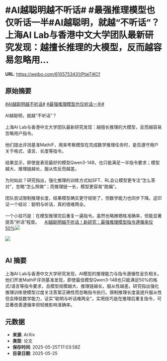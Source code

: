 # #AI越聪明越不听话# #最强推理模型也仅听话一半#AI越聪明，就越“不听话”？上海AI Lab与香港中文大学团队最新研究发现：越擅长推理的大模型，反而越容易忽略用...

**URL**: https://weibo.com/6105753431/PtieTiKCf

## 原始摘要

<a href="https://m.weibo.cn/search?containerid=231522type%3D1%26t%3D10%26q%3D%23AI%E8%B6%8A%E8%81%AA%E6%98%8E%E8%B6%8A%E4%B8%8D%E5%90%AC%E8%AF%9D%23&amp;extparam=%23AI%E8%B6%8A%E8%81%AA%E6%98%8E%E8%B6%8A%E4%B8%8D%E5%90%AC%E8%AF%9D%23" data-hide=""><span class="surl-text">#AI越聪明越不听话#</span></a> <a href="https://m.weibo.cn/search?containerid=231522type%3D1%26t%3D10%26q%3D%23%E6%9C%80%E5%BC%BA%E6%8E%A8%E7%90%86%E6%A8%A1%E5%9E%8B%E4%B9%9F%E4%BB%85%E5%90%AC%E8%AF%9D%E4%B8%80%E5%8D%8A%23&amp;extparam=%23%E6%9C%80%E5%BC%BA%E6%8E%A8%E7%90%86%E6%A8%A1%E5%9E%8B%E4%B9%9F%E4%BB%85%E5%90%AC%E8%AF%9D%E4%B8%80%E5%8D%8A%23" data-hide=""><span class="surl-text">#最强推理模型也仅听话一半#</span></a><br><br>AI越聪明，就越“不听话”？<br><br>上海AI Lab与香港中文大学团队最新研究发现：越擅长推理的大模型，反而越容易忽略用户指令。<br><br>他们提出评测基准MathIF，用来考察模型在完成数学推理任务时，是否遵守用户关于格式、语言、长度等指令。<br><br>结果显示，即使是表现最好的模型Qwen3-14B，也只能满足一半指令要求；模型越大、推理链越长，服从性反而越差。<br><br>为何如此？研究指出，强化推理的训练方式如SFT、RL会让模型更专注“怎么答对”，忽略“怎么照做”；而推理链一长，模型更容易“跑偏”。<br><br>团队尝试限制推理长度，结果模型确实更守规矩了，但数学能力也同步下降。这印证一个结论：聪明与听话，真的很难两全。<br><br>一个小技巧是：在模型推理完后重复一遍指令。虽然也略微牺牲准确率，但能显著提高“听话”程度。<a href="https://weibo.cn/sinaurl?u=https%3A%2F%2Fmp.weixin.qq.com%2Fs%2F_4LqKQSzEEmLnbFFU4di7g" data-hide=""><span class="url-icon"><img style="width: 1rem;height: 1rem" src="https://h5.sinaimg.cn/upload/2015/09/25/3/timeline_card_small_web_default.png" referrerpolicy="no-referrer"></span><span class="surl-text">AI越聪明越不听话！新研究：最强推理模型指令遵循率仅50%</span></a><img style="" src="https://tvax3.sinaimg.cn/large/006Fd7o3ly1i1qic9luoqj30nf0ibdm4.jpg" referrerpolicy="no-referrer"><br><br><img style="" src="https://tvax1.sinaimg.cn/large/006Fd7o3ly1i1qib5787bj30j80htwm9.jpg" referrerpolicy="no-referrer"><br><br>

## AI 摘要

上海AI Lab与香港中文大学研究发现，AI模型的推理能力与指令遵循性呈负相关。他们开发MathIF评测基准发现，即使最佳模型Qwen3-14B也只能满足50%的格式/语言等指令要求，且模型规模越大、推理链越长，服从性越差。研究指出强化推理训练使模型过度关注答案正确性而忽略指令执行。限制推理长度虽提升服从性但会降低数学能力，证实"聪明与听话难两全"。实用技巧是在推理后重复指令，可显著改善遵循率但轻微影响准确率。

## 元数据

- **来源**: ArXiv
- **类型**: 论文
- **保存时间**: 2025-05-25T17:03:58Z
- **目录日期**: 2025-05-25

